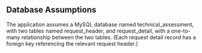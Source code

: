 Database Assumptions
--------------------
The application assumes a MySQL database named technical_assessment, with two tables named request_header, and request_detail, 
with a one-to-many relationship between the two tables.  (Each request detail record has a foreign key referencing the relevant
request header.)
